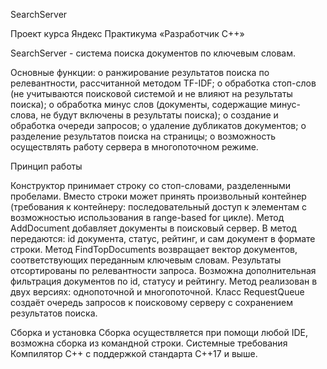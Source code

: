 SearchServer

Проект курса Яндекс Практикума «Разработчик С++»

SearchServer  -  система поиска документов по ключевым словам.

Основные функции:
o	ранжирование результатов поиска по релевантности, рассчитанной методом TF-IDF;
o	обработка стоп-слов (не учитываются поисковой системой и не влияют на результаты поиска);
o	обработка минус слов (документы, содержащие минус-слова, не будут включены в результаты поиска);
o	создание и обработка очереди запросов;
o	удаление дубликатов документов;
o	разделение результатов поиска на страницы;
o	возможность осуществлять работу сервера в многопоточном режиме.

Принцип работы

Конструктор принимает строку со стоп-словами, разделенными пробелами. Вместо строки может принять произвольный контейнер (требования к контейнеру: последовательный доступ к элементам с возможностью использования в range-based for цикле).
Метод AddDocument добавляет документы в поисковый сервер. В метод передаются: id документа, статус, рейтинг, и сам документ в формате строки. 
Метод FindTopDocuments возвращает вектор документов, соответствующих переданным ключевым словам. Результаты отсортированы по релевантности запроса. Возможна дополнительная фильтрация документов по id, статусу и рейтингу. Метод реализован в двух версиях: однопоточной и многопоточной.
Класс RequestQueue создаёт очередь запросов к поисковому серверу с сохранением результатов поиска.

Сборка и установка
Сборка осуществляется при помощи любой IDE, возможна сборка из командной строки.
Системные требования
Компилятор С++ с поддержкой стандарта С++17 и выше.






